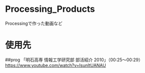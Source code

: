 # Processing_Products
Processingで作った動画など

# 使用先

##prog
「明石高専 情報工学研究部 部活紹介 2010」（00:25～00:29） https://www.youtube.com/watch?v=IsunItUANAU

